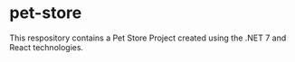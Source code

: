 # pet-store
This respository contains a Pet Store Project created using the .NET 7 and React technologies.
